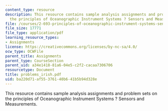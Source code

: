 ```yaml
---
content_type: resource
description: This resource contains sample analysis assignments and problem sets on
  the principles of Oceanographic Instrument Systems ? Sensors and Measurements.
file: /courses/2-693-principles-of-oceanographic-instrument-systems-sensors-and-measurements-13-998-spring-2004/ba220d71af55376140b641b5b94d328e_problems_irish.pdf
file_size: 17771
file_type: application/pdf
learning_resource_types:
- Assignments
license: https://creativecommons.org/licenses/by-nc-sa/4.0/
ocw_type: OCWFile
parent_title: Assignments
parent_type: CourseSection
parent_uid: a34e1418-81a6-04e5-c2f2-cacaa7306706
resourcetype: Document
title: problems_irish.pdf
uid: ba220d71-af55-3761-40b6-41b5b94d328e
---
```

This resource contains sample analysis assignments and problem sets on the principles of Oceanographic Instrument Systems ? Sensors and Measurements.